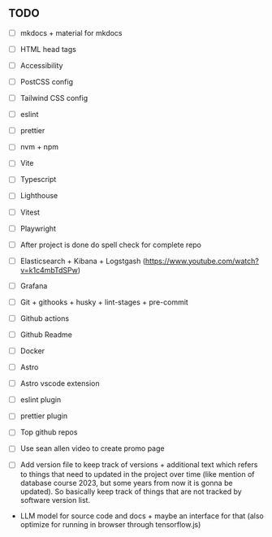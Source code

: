 ## TODO

-   [ ] mkdocs + material for mkdocs

-   [ ] HTML head tags
-   [ ] Accessibility
-   [ ] PostCSS config
-   [ ] Tailwind CSS config

-   [ ] eslint
-   [ ] prettier
-   [ ] nvm + npm
-   [ ] Vite

-   [ ] Typescript
-   [ ] Lighthouse

-   [ ] Vitest
-   [ ] Playwright
-   [ ] After project is done do spell check for complete repo

-   [ ] Elasticsearch + Kibana + Logstgash (https://www.youtube.com/watch?v=k1c4mbTdSPw)
-   [ ] Grafana

-   [ ] Git + githooks + husky + lint-stages + pre-commit
-   [ ] Github actions
-   [ ] Github Readme

-   [ ] Docker

-   [ ] Astro
-   [ ] Astro vscode extension
-   [ ] eslint plugin
-   [ ] prettier plugin

-   [ ] Top github repos
-   [ ] Use sean allen video to create promo page

-   [ ] Add version file to keep track of versions + additional text which refers to things that need to updated in the project over time (like mention of database course 2023, but some years from now it is gonna be updated). So basically keep track of things that are not tracked by software version list.

-   LLM model for source code and docs + maybe an interface for that (also optimize for running in browser through tensorflow.js)
